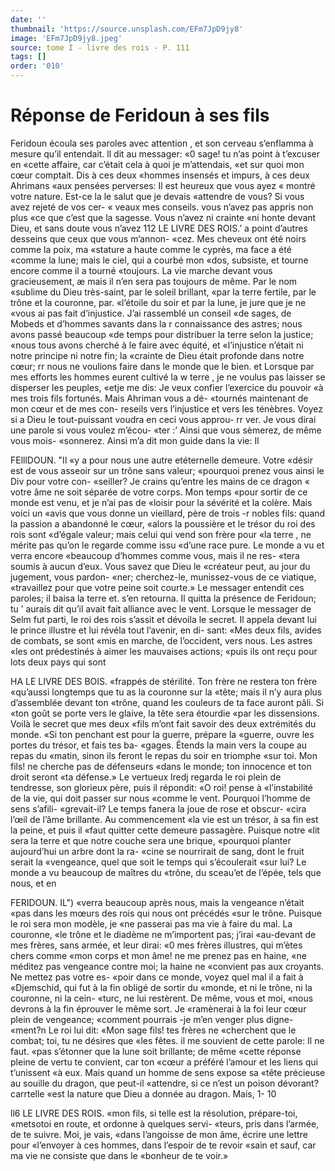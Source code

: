 ```yaml
---
date: ''
thumbnail: 'https://source.unsplash.com/EFm7JpD9jy8'
image: 'EFm7JpD9jy8.jpeg'
source: tome I - livre des rois - P. 111
tags: []
order: '010'
---
```


# Réponse de Feridoun à ses fils

Feridoun écoula ses paroles avec attention , et son cerveau s’enflamma à mesure qu’il entendait. ll dit
au messager: «0 sage! tu n’as point à t’excuser en
«cette affaire, car c’était cela à quoi je m’attendais,
«et sur quoi mon cœur comptait. Dis à ces deux «hommes insensés et impurs, à ces deux Ahrimans «aux pensées perverses: Il est heureux que vous ayez « montré votre nature. Est-ce la le salut que je devais «attendre de vous? Si vous avez rejeté de vos cer- « veaux mes conseils. vous n’avez pas appris non plus «ce que c’est que la sagesse. Vous n’avez ni crainte
«ni honte devant Dieu, et sans doute vous n’avez
112 LE LIVRE DES ROIS.’
a point d’autres desseins que ceux que vous m’annon-
«cez. Mes cheveux ont été noirs comme la poix, ma «stature a haute comme le cyprès, ma face a été «comme la lune; mais le ciel, qui a courbé mon «dos, subsiste, et tourne encore comme il a tourné «toujours. La vie marche devant vous gracieusement, æ mais il n’en sera pas toujours de même. Par le nom «sublime du Dieu très-saint, par le soleil brillant, «par la terre fertile, par le trône et la couronne, par. «l’étoile du soir et par la lune, je jure que je ne
«vous ai pas fait d’injustice. J’ai rassemblé un conseil
«de sages, de Mobeds et d’hommes savants dans la
r connaissance des astres; nous avons passé beaucoup «de temps pour distribuer la terre selon la justice; «nous tous avons cherché à le faire avec équité, et «l’injustice n’était ni notre principe ni notre fin; la
«crainte de Dieu était profonde dans notre cœur;
rr nous ne voulions faire dans le monde que le bien. et Lorsque par mes efforts les hommes eurent cultivé la
w terre , je ne voulus pas laisser se disperser les peuples, «etje me dis: Je veux confier l’exercice du pouvoir
«à mes trois fils fortunés. Mais Ahriman vous a dé- «tournés maintenant de mon cœur et de mes con- reseils vers l’injustice et vers les ténèbres. Voyez si
a Dieu le tout-puissant voudra en ceci vous approu- rr ver. Je vous dirai une parole si vous voulez m’écou-
«ter :’ Ainsi que vous sèmerez, de même vous mois- «sonnerez. Ainsi m’a dit mon guide dans la vie: Il

FElllDOUN. "Il «y a pour nous une autre etéternelle demeure. Votre
«désir est de vous asseoir sur un trône sans valeur; «pourquoi prenez vous ainsi le Div pour votre con- «seiller? Je crains qu’entre les mains de ce dragon
« votre âme ne soit séparée de votre corps. Mon temps
«pour sortir de ce monde est venu, et je n’ai pas de «loisir pour la sévérité et la colère. Mais voici un
«avis que vous donne un vieillard, père de trois -r nobles fils: quand la passion a abandonné le cœur, «alors la poussière et le trésor du roi des rois sont «d’égale valeur; mais celui qui vend son frère pour
«la terre , ne mérite pas qu’on le regarde comme issu
«d’une race pure. Le monde a vu et verra encore «beaucoup d’hommes comme vous, mais il ne res-
«tera soumis à aucun d’eux. Vous savez que Dieu le «créateur peut, au jour du jugement, vous pardon- «ner; cherchez-le, munissez-vous de ce viatique, «travaillez pour que votre peine soit courte.» Le messager entendit ces paroles; il baisa la terre et. s’en retourna. Il quitta la présence de Feridoun; tu
’ aurais dit qu’il avait fait alliance avec le vent.
Lorsque le messager de Selm fut parti, le roi des rois s’assit et dévoila le secret. Il appela devant lui
le prince illustre et lui révéla tout l’avenir, en di-
sant: «Mes deux fils, avides de combats, se sont «mis en marche, de l’occident, vers nous. Les astres
«les ont prédestinés à aimer les mauvaises actions;
«puis ils ont reçu pour lots deux pays qui sont

HA LE LIVRE DES BOIS. «frappés de stérilité. Ton frère ne restera ton frère
«qu’aussi longtemps que tu as la couronne sur la «tête; mais il n’y aura plus d’assemblée devant ton
«trône, quand les couleurs de ta face auront pâli. Si «ton goût se porte vers le glaive, la tête sera étourdie «par les dissensions. Voilà le secret que mes deux «fils m’ont fait savoir des deux extrémités du monde.
«Si ton penchant est pour la guerre, prépare la
«guerre, ouvre les portes du trésor, et fais tes ba-
«gages. Étends la main vers la coupe au repas du
«matin, sinon ils feront le repas du soir en triomphe
«sur toi. Mon fils! ne cherche pas de défenseurs
«dans le monde; ton innocence et ton droit seront «ta défense.»
Le vertueux lredj regarda le roi plein de tendresse, son glorieux père, puis il répondit: «O roi! pense à «l’instabilité de la vie, qui doit passer sur nous «comme le vent. Pourquoi l’homme de sens s’afili- «grevait-il? Le temps fanera la joue de rose et obscur- «cira l’œil de l’âme brillante. Au commencement
«la vie est un trésor, à sa fin est la peine, et puis il «faut quitter cette demeure passagère. Puisque notre «lit sera la terre et que notre couche sera une brique, «pourquoi planter aujourd’hui un arbre dont la ra- «cine se nourrirait de sang, dont le fruit serait la «vengeance, quel que soit le temps qui s’écoulerait
«sur lui? Le monde a vu beaucoup de maîtres du «trône, du sceau’et de l’épée, tels que nous, et en

FERIDOUN. IL") «verra beaucoup après nous, mais la vengeance n’était
«pas dans les mœurs des rois qui nous ont précédés «sur le trône. Puisque le roi sera mon modèle, je
«ne passerai pas ma vie à faire du mal. La couronne, «le trône et le diadème ne m’importent pas; j’irai «au-devant de mes frères, sans armée, et leur dirai:
«0 mes frères illustres, qui m’ètes chers comme
«mon corps et mon âme! ne me prenez pas en haine, «ne méditez pas vengeance contre moi; la haine ne «convient pas aux croyants. Ne mettez pas votre es- «poir dans ce monde, voyez quel mal il a fait à «Djemschid, qui fut à la fin obligé de sortir du «monde, et ni le trône, ni la couronne, ni la cein- «turc, ne lui restèrent. De même, vous et moi, «nous devrons à la fin éprouver le même sort. Je «ramènerai à la foi leur cœur plein de vengeance; «comment pourrais -je m’en venger plus digne- «ment?n
Le roi lui dit: «Mon sage fils! tes frères ne «cherchent que le combat; toi, tu ne désires que «les fêtes. il me souvient de cette parole: Il ne faut. «pas s’étonner que la lune soit brillante; de même «cette réponse pleine de vertu te convient, car ton «cœur a préféré l’amour et les liens qui t’unissent
«à eux. Mais quand un homme de sens expose sa «tête précieuse au souille du dragon, que peut-il «attendre, si ce n’est un poison dévorant? carrtelle «est la nature que Dieu a donnée au dragon. Mais,
1- 10

ll6 LE LIVRE DES ROIS.
«mon fils, si telle est la résolution, prépare-toi,
«metsotoi en route, et ordonne à quelques servi- «teurs, pris dans l’armée, de te suivre. Moi, je vais,
«dans l’angoisse de mon âme, écrire une lettre pour «l’envoyer à ces hommes, dans l’espoir de te revoir
«sain et sauf, car ma vie ne consiste que dans le «bonheur de te voir.»
